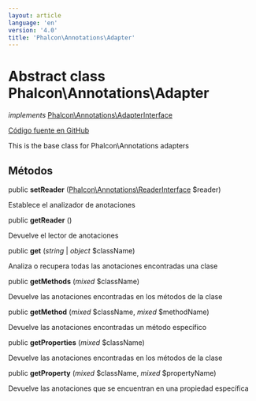 ```yaml
---
layout: article
language: 'en'
version: '4.0'
title: 'Phalcon\Annotations\Adapter'
---
```

# Abstract class **Phalcon\Annotations\Adapter**

*implements* [Phalcon\Annotations\AdapterInterface](Phalcon_Annotations_AdapterInterface)

<a href="https://github.com/phalcon/cphalcon/tree/v4.0.0/phalcon/annotations/adapter.zep" class="btn btn-default btn-sm">Código fuente en GitHub</a>

This is the base class for Phalcon\Annotations adapters

## Métodos

public **setReader** ([Phalcon\Annotations\ReaderInterface](Phalcon_Annotations_ReaderInterface) $reader)

Establece el analizador de anotaciones

public **getReader** ()

Devuelve el lector de anotaciones

public **get** (*string* | *object* $className)

Analiza o recupera todas las anotaciones encontradas una clase

public **getMethods** (*mixed* $className)

Devuelve las anotaciones encontradas en los métodos de la clase

public **getMethod** (*mixed* $className, *mixed* $methodName)

Devuelve las anotaciones encontradas un método específico

public **getProperties** (*mixed* $className)

Devuelve las anotaciones encontradas en los métodos de la clase

public **getProperty** (*mixed* $className, *mixed* $propertyName)

Devuelve las anotaciones que se encuentran en una propiedad específica